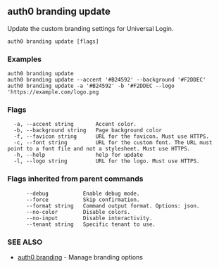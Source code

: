 ## auth0 branding update

Update the custom branding settings for Universal Login.

```
auth0 branding update [flags]
```

### Examples

```
auth0 branding update
auth0 branding update --accent '#B24592' --background '#F2DDEC' 
auth0 branding update -a '#B24592' -b '#F2DDEC --logo 'https://example.com/logo.png
```

### Flags

```
  -a, --accent string       Accent color.
  -b, --background string   Page background color
  -f, --favicon string      URL for the favicon. Must use HTTPS.
  -c, --font string         URL for the custom font. The URL must point to a font file and not a stylesheet. Must use HTTPS.
  -h, --help                help for update
  -l, --logo string         URL for the logo. Must use HTTPS.
```

### Flags inherited from parent commands

```
      --debug           Enable debug mode.
      --force           Skip confirmation.
      --format string   Command output format. Options: json.
      --no-color        Disable colors.
      --no-input        Disable interactivity.
      --tenant string   Specific tenant to use.
```

### SEE ALSO

* [auth0 branding](auth0_branding.md)	 - Manage branding options
